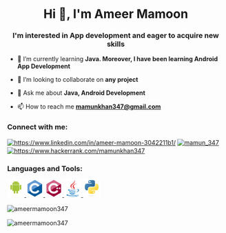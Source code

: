 <h1 align="center">Hi 👋, I'm Ameer Mamoon</h1>
<h3 align="center">I'm interested in App development and eager to acquire new skills</h3>

- 🌱 I’m currently learning **Java. Moreover, I have been learning Android App Development**

- 👯 I’m looking to collaborate on **any project**

- 💬 Ask me about **Java, Android Development**

- 📫 How to reach me **mamunkhan347@gmail.com**

<h3 align="left">Connect with me:</h3>
<p align="left">
<a href="https://linkedin.com/in/https://www.linkedin.com/in/ameer-mamoon-3042211b1/" target="blank"><img align="center" src="https://raw.githubusercontent.com/rahuldkjain/github-profile-readme-generator/neutral-icons/src/images/icons/Social/linked-in-alt.svg" alt="https://www.linkedin.com/in/ameer-mamoon-3042211b1/" height="30" width="40" /></a>
<a href="https://instagram.com/mamun_347" target="blank"><img align="center" src="https://raw.githubusercontent.com/rahuldkjain/github-profile-readme-generator/neutral-icons/src/images/icons/Social/instagram.svg" alt="mamun_347" height="30" width="40" /></a>
<a href="https://www.hackerrank.com/https://www.hackerrank.com/mamunkhan347" target="blank"><img align="center" src="https://raw.githubusercontent.com/rahuldkjain/github-profile-readme-generator/neutral-icons/src/images/icons/Social/hackerrank.svg" alt="https://www.hackerrank.com/mamunkhan347" height="30" width="40" /></a>
</p>

<h3 align="left">Languages and Tools:</h3>
<p align="left"> <a href="https://developer.android.com" target="_blank"> <img src="https://raw.githubusercontent.com/devicons/devicon/master/icons/android/android-original-wordmark.svg" alt="android" width="40" height="40"/> </a> <a href="https://www.cprogramming.com/" target="_blank"> <img src="https://raw.githubusercontent.com/devicons/devicon/master/icons/c/c-original.svg" alt="c" width="40" height="40"/> </a> <a href="https://www.w3schools.com/cpp/" target="_blank"> <img src="https://raw.githubusercontent.com/devicons/devicon/master/icons/cplusplus/cplusplus-original.svg" alt="cplusplus" width="40" height="40"/> </a> <a href="https://www.java.com" target="_blank"> <img src="https://raw.githubusercontent.com/devicons/devicon/master/icons/java/java-original.svg" alt="java" width="40" height="40"/> </a> <a href="https://www.python.org" target="_blank"> <img src="https://raw.githubusercontent.com/devicons/devicon/master/icons/python/python-original.svg" alt="python" width="40" height="40"/> </a> </p>

<p><img align="center" src="https://github-readme-stats.vercel.app/api/top-langs?username=ameermamoon347&show_icons=true&locale=en&layout=compact" alt="ameermamoon347" /></p>

<p><img align="center" src="https://github-readme-streak-stats.herokuapp.com/?user=ameermamoon347&" alt="ameermamoon347" /></p>
